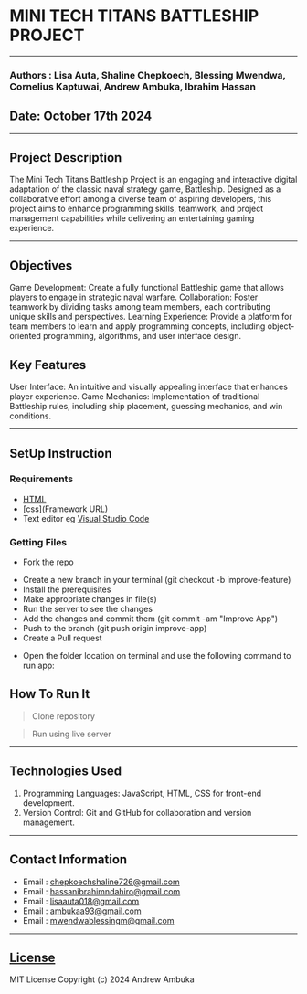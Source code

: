 # MINI TECH TITANS BATTLESHIP PROJECT
*****
### Authors : Lisa Auta, Shaline Chepkoech, Blessing Mwendwa, Cornelius Kaptuwai, Andrew Ambuka, Ibrahim Hassan
## Date: October 17th 2024
****
## Project Description
The Mini Tech Titans Battleship Project is an engaging and interactive digital adaptation of the classic naval strategy game, Battleship. Designed as a collaborative effort among a diverse team of aspiring developers, this project aims to enhance programming skills, teamwork, and project management capabilities while delivering an entertaining gaming experience.
******
## Objectives
Game Development: Create a fully functional Battleship game that allows players to engage in strategic naval warfare.
Collaboration: Foster teamwork by dividing tasks among team members, each contributing unique skills and perspectives.
Learning Experience: Provide a platform for team members to learn and apply programming concepts, including object-oriented programming, algorithms, and user interface design.

## Key Features
User Interface: An intuitive and visually appealing interface that enhances player experience.
Game Mechanics: Implementation of traditional Battleship rules, including ship placement, guessing mechanics, and win conditions.

********
## SetUp Instruction
### Requirements
* [HTML](html.com)
* [css](Framework URL)
* Text editor eg [Visual Studio Code](https://code.visualstudio.com/download)


### Getting Files
* Fork the repo
- Create a new branch in your terminal (git checkout -b improve-feature)
- Install the prerequisites
- Make appropriate changes in file(s)
- Run the server to see the changes
- Add the changes and commit them (git commit -am "Improve App")
- Push to the branch (git push origin improve-app)
- Create a Pull request
* Open the folder location on terminal and use the following command to run app:

## How To Run It
>  Clone repository

> Run using live server
*****
## Technologies Used
1. Programming Languages: JavaScript, HTML, CSS for front-end development.
2. Version Control: Git and GitHub for collaboration and version management.
*****
## Contact Information
* Email : chepkoechshaline726@gmail.com
* Email : hassanibrahimndahiro@gmail.com
* Email : lisaauta018@gmail.com
* Email : ambukaa93@gmail.com
* Email : mwendwablessingm@gmail.com
*****
## [License](LICENSE)
MIT License
Copyright (c) 2024 Andrew Ambuka
